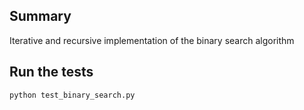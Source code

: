 ## Summary

Iterative and recursive implementation of the binary search algorithm

## Run the tests 

``` 
python test_binary_search.py
```
